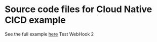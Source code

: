 # Source code files for Cloud Native CICD example
See the full example [here](https://github.com/csantanapr/tutorial-tekton-argocd-pipeline)
Test WebHook 2

